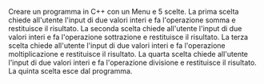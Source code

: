 Creare un programma in C++ con un Menu e 5 scelte. 
La prima scelta chiede all'utente l'input di due valori interi e fa l'operazione somma e restituisce il risultato.
La seconda scelta chiede all'utente l'input di due valori interi e fa l'operazione sottrazione e restituisce il risultato.
La terza scelta chiede all'utente l'input di due valori interi e fa l'operazione moltiplicazione e restituisce il risultato.
La quarta scelta chiede all'utente l'input di due valori interi e fa l'operazione divisione e restituisce il risultato.
La quinta scelta esce dal programma.





